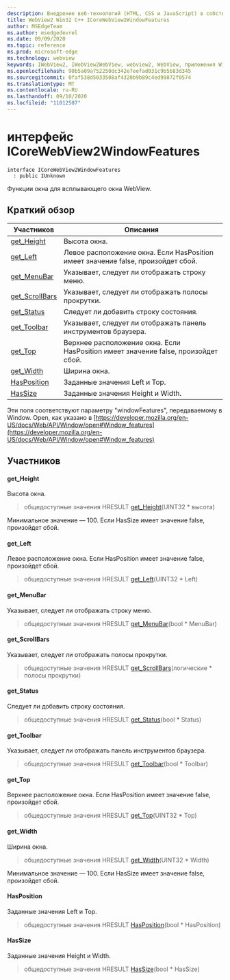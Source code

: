 ```yaml
---
description: Внедрение веб-технологий (HTML, CSS и JavaScript) в собственные приложения с помощью элемента управления Microsoft Edge WebView2
title: WebView2 Win32 C++ ICoreWebView2WindowFeatures
author: MSEdgeTeam
ms.author: msedgedevrel
ms.date: 09/09/2020
ms.topic: reference
ms.prod: microsoft-edge
ms.technology: webview
keywords: IWebView2, IWebView2WebView, webview2, WebView, приложения Win32, Win32, EDGE, ICoreWebView2, ICoreWebView2Controller, управление браузером, EDGE HTML, ICoreWebView2WindowFeatures
ms.openlocfilehash: 90b5a09a752250dc342e7eefad031c9b5b83d345
ms.sourcegitcommit: 0faf538d5033508af4320b9b89c4ed99872f0574
ms.translationtype: MT
ms.contentlocale: ru-RU
ms.lasthandoff: 09/10/2020
ms.locfileid: "11012507"
---
```

# интерфейс ICoreWebView2WindowFeatures 

```
interface ICoreWebView2WindowFeatures
  : public IUnknown
```

Функции окна для всплывающего окна WebView.

## Краткий обзор

 Участников                        | Описания
--------------------------------|---------------------------------------------
[get_Height](#get_height) | Высота окна.
[get_Left](#get_left) | Левое расположение окна. Если HasPosition имеет значение false, произойдет сбой.
[get_MenuBar](#get_menubar) | Указывает, следует ли отображать строку меню.
[get_ScrollBars](#get_scrollbars) | Указывает, следует ли отображать полосы прокрутки.
[get_Status](#get_status) | Следует ли добавить строку состояния.
[get_Toolbar](#get_toolbar) | Указывает, следует ли отображать панель инструментов браузера.
[get_Top](#get_top) | Верхнее расположение окна. Если HasPosition имеет значение false, произойдет сбой.
[get_Width](#get_width) | Ширина окна.
[HasPosition](#hasposition) | Заданные значения Left и Top.
[HasSize](#hassize) | Заданные значения Height и Width.

Эти поля соответствуют параметру "windowFeatures", передаваемому в Window. Open, как указано в [https://developer.mozilla.org/en-US/docs/Web/API/Window/open#Window_features](https://developer.mozilla.org/en-US/docs/Web/API/Window/open#Window_features)

## Участников

#### get_Height 

Высота окна.

> общедоступные значения HRESULT [get_Height](#get_height)(UINT32 * высота)

Минимальное значение — 100. Если HasSize имеет значение false, произойдет сбой.

#### get_Left 

Левое расположение окна. Если HasPosition имеет значение false, произойдет сбой.

> общедоступные значения HRESULT [get_Left](#get_left)(UINT32 * Left)

#### get_MenuBar 

Указывает, следует ли отображать строку меню.

> общедоступные значения HRESULT [get_MenuBar](#get_menubar)(bool * MenuBar)

#### get_ScrollBars 

Указывает, следует ли отображать полосы прокрутки.

> общедоступные значения HRESULT [get_ScrollBars](#get_scrollbars)(логические * полосы прокрутки)

#### get_Status 

Следует ли добавить строку состояния.

> общедоступные значения HRESULT [get_Status](#get_status)(bool * Status)

#### get_Toolbar 

Указывает, следует ли отображать панель инструментов браузера.

> общедоступные значения HRESULT [get_Toolbar](#get_toolbar)(bool * Toolbar)

#### get_Top 

Верхнее расположение окна. Если HasPosition имеет значение false, произойдет сбой.

> общедоступные значения HRESULT [get_Top](#get_top)(UINT32 * Top)

#### get_Width 

Ширина окна.

> общедоступные значения HRESULT [get_Width](#get_width)(UINT32 * Width)

Минимальное значение — 100. Если HasSize имеет значение false, произойдет сбой.

#### HasPosition 

Заданные значения Left и Top.

> общедоступные значения HRESULT [HasPosition](#hasposition)(bool * HasPosition)

#### HasSize 

Заданные значения Height и Width.

> общедоступные значения HRESULT [HasSize](#hassize)(bool * HasSize)

